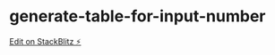 # generate-table-for-input-number

[Edit on StackBlitz ⚡️](https://stackblitz.com/edit/stackblitz-starters-efwcxr)